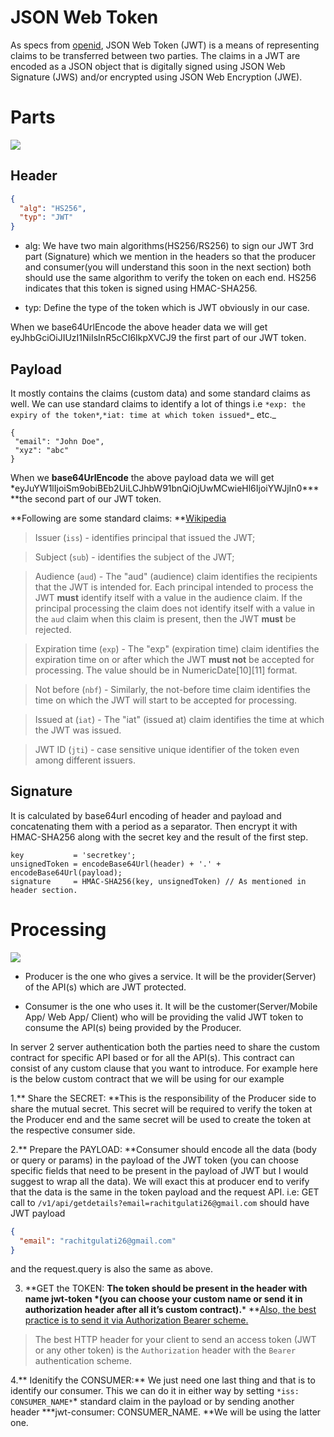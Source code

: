 # JSON Web Token

As specs from [openid](https://openid.net/specs/draft-jones-json-web-token-07.html), JSON Web Token (JWT) is a means of representing claims to be transferred between two parties. The claims in a JWT are encoded as a JSON object that is digitally signed using JSON Web Signature (JWS) and/or encrypted using JSON Web Encryption (JWE).

# Parts

![](https://cdn-images-1.medium.com/max/1600/1*0SEbHdFcVpaejejGA-1DDw.png)

## Header

```json
{
  "alg": "HS256",
  "typ": "JWT"
}
```

- alg: We have two main algorithms(HS256/RS256) to sign our JWT 3rd part (Signature) which we mention in the headers so that the producer and consumer(you will understand this soon in the next section) both should use the same algorithm to verify the token on each end. HS256 indicates that this token is signed using HMAC-SHA256.

* typ: Define the type of the token which is JWT obviously in our case.

When we base64UrlEncode the above header data we will get eyJhbGciOiJIUzI1NiIsInR5cCI6IkpXVCJ9 the first part of our JWT token.

## Payload

It mostly contains the claims (custom data) and some standard claims as well. We can use standard claims to identify a lot of things i.e `*exp: the expiry of the token*`_,_`*iat: time at which token issued*`_ etc._

```
{
 "email": "John Doe",
 "xyz": "abc"
}
```

When we **base64UrlEncode** the above payload data we will get \*eyJuYW1lIjoiSm9obiBEb2UiLCJhbW91bnQiOjUwMCwieHl6IjoiYWJjIn0**\* **the second part of our JWT token.

**Following are some standard claims: **[Wikipedia](https://en.wikipedia.org/wiki/JSON_Web_Token#Standard_fields)

> Issuer (`iss`) - identifies principal that issued the JWT;

> Subject (`sub`) - identifies the subject of the JWT;

> Audience (`aud`) - The "aud" (audience) claim identifies the recipients that the JWT is intended for. Each principal intended to process the JWT **must** identify itself with a value in the audience claim. If the principal processing the claim does not identify itself with a value in the `aud` claim when this claim is present, then the JWT **must** be rejected.

> Expiration time (`exp`) - The "exp" (expiration time) claim identifies the expiration time on or after which the JWT **must not** be accepted for processing. The value should be in NumericDate[10][11] format.

> Not before (`nbf`) - Similarly, the not-before time claim identifies the time on which the JWT will start to be accepted for processing.

> Issued at (`iat`) - The "iat" (issued at) claim identifies the time at which the JWT was issued.

> JWT ID (`jti`) - case sensitive unique identifier of the token even among different issuers.

## Signature

It is calculated by base64url encoding of header and payload and concatenating them with a period as a separator. Then encrypt it with HMAC-SHA256 along with the secret key and the result of the first step.

```
key           = 'secretkey';
unsignedToken = encodeBase64Url(header) + '.' + encodeBase64Url(payload);
signature     = HMAC-SHA256(key, unsignedToken) // As mentioned in header section.
```

# Processing

![](https://cdn-images-1.medium.com/max/1600/1*44waelPu4JvYALzkvoh8zw.png)

- Producer is the one who gives a service. It will be the provider(Server) of the API(s) which are JWT protected.

- Consumer is the one who uses it. It will be the customer(Server/Mobile App/ Web App/ Client) who will be providing the valid JWT token to consume the API(s) being provided by the Producer.

In server 2 server authentication both the parties need to share the custom contract for specific API based or for all the API(s). This contract can consist of any custom clause that you want to introduce. For example here is the below custom contract that we will be using for our example

1.** Share the SECRET: **This is the responsibility of the Producer side to share the mutual secret. This secret will be required to verify the token at the Producer end and the same secret will be used to create the token at the respective consumer side.

2.** Prepare the PAYLOAD: **Consumer should encode all the data (body or query or params) in the payload of the JWT token (you can choose specific fields that need to be present in the payload of JWT but I would suggest to wrap all the data). We will exact this at producer end to verify that the data is the same in the token payload and the request API.
i.e: GET call to `/v1/api/getdetails?email=rachitgulati26@gmail.com` should have JWT payload

```json
{
  "email": "rachitgulati26@gmail.com"
}
```

and the request.query is also the same as above.

3.  **GET the TOKEN: **The token should be present in the header with name **jwt-token \***(you can choose your custom name or send it in authorization header after all it’s custom contract).**\* **[Also, the best practice is to send it via Authorization Bearer scheme.](https://stackoverflow.com/questions/33265812/best-http-authorization-header-type-for-jwt)

> The best HTTP header for your client to send an access token (JWT or any other token) is the `Authorization` header with the `Bearer` authentication scheme.

4.** Idenitify the CONSUMER:** We just need one last thing and that is to identify our consumer. This we can do it in either way by setting `*iss: CONSUMER_NAME*`\* standard claim in the payload or by sending another header **\*jwt-consumer: CONSUMER_NAME. **We will be using the latter one.
